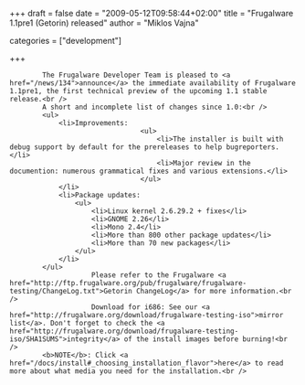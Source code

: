 
+++
draft = false
date = "2009-05-12T09:58:44+02:00"
title = "Frugalware 1.1pre1 (Getorin) released"
author = "Miklos Vajna"

categories = ["development"]

+++

            The Frugalware Developer Team is pleased to <a href="/news/134">announce</a> the immediate availability of Frugalware 1.1pre1, the first technical preview of the upcoming 1.1 stable release.<br />
            A short and incomplete list of changes since 1.0:<br />
            <ul>
                <li>Improvements:
                                    <ul>
                                        <li>The installer is built with debug support by default for the prereleases to help bugreporters.</li>
                                        <li>Major review in the documention: numerous grammatical fixes and various extensions.</li>
                                    </ul>
                </li>
                <li>Package updates:
                    <ul>
                        <li>Linux kernel 2.6.29.2 + fixes</li>
                        <li>GNOME 2.26</li>
                        <li>Mono 2.4</li>
                        <li>More than 800 other package updates</li>
                        <li>More than 70 new packages</li>
                    </ul>
                </li>
            </ul>
                        Please refer to the Frugalware <a href="http://ftp.frugalware.org/pub/frugalware/frugalware-testing/ChangeLog.txt">Getorin ChangeLog</a> for more information.<br />
                        Download for i686: See our <a href="http://frugalware.org/download/frugalware-testing-iso">mirror list</a>. Don't forget to check the <a href="http://frugalware.org/download/frugalware-testing-iso/SHA1SUMS">integrity</a> of the install images before burning!<br />
            <b>NOTE</b>: Click <a href="/docs/install#_choosing_installation_flavor">here</a> to read more about what media you need for the installation.<br />
            
        